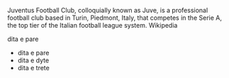 Juventus Football Club, colloquially known as Juve, is a professional football club based in Turin,
Piedmont, Italy, that competes in the Serie A, the top tier of the Italian football league system. Wikipedia

 dita e pare
 * dita e pare 
 * dita e dyte
 * dita e trete